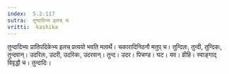 ```yaml
---
index:  5.2.117
sutra:  तुन्दादिभ्य इलच् च
vritti:  kashika 
---
```


तुन्दादिभ्यः प्रातिपदिकेभ्य इलच् प्रत्ययो भवति मत्वर्थे। चकारादिनिठनौ मतुप् च। तुन्दिलः, तुन्दी, तुन्दिकः, तुन्दवान्। उदरिलः, उदरी, उदरिकः, उदरवान्। तुन्द। उदर। पिचण्ड। घट। यव। व्रीहि। स्वाङ्गाद् विवृद्धौ च। तुन्दादिः।

